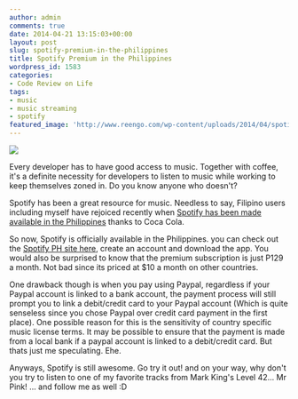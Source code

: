 ```yaml
---
author: admin
comments: true
date: 2014-04-21 13:15:03+00:00
layout: post
slug: spotify-premium-in-the-philippines
title: Spotify Premium in the Philippines
wordpress_id: 1583
categories:
- Code Review on Life
tags:
- music
- music streaming
- spotify
featured_image: 'http://www.reengo.com/wp-content/uploads/2014/04/spotify-logo-primary-horizontal-dark-background-rgb.jpg'
---
```


![](http://www.adweek.com/files/imagecache/node-detail/news_article/spotify-coke-hed-2012.jpg)

Every developer has to have good access to music. Together with coffee, it's a definite necessity for developers to listen to music while working to keep themselves zoned in. Do you know anyone who doesn't?

Spotify has been a great resource for music. Needless to say, Filipino users including myself have rejoiced recently when [Spotify has been made available in the Philippines](http://www.abs-cbnnews.com/lifestyle/gadgets-and-tech/03/26/14/spotify-now-available-ph) thanks to Coca Cola.

So now, Spotify is officially available in the Philippines. you can check out the [Spotify PH site here](https://www.spotify.com/ph/), create an account and download the app. You would also be surprised to know that the premium subscription is just P129 a month. Not bad since its priced at $10 a month on other countries.

One drawback though is when you pay using Paypal, regardless if your Paypal account is linked to a bank account, the payment process will still prompt you to link a debit/credit card to your Paypal account (Which is quite senseless since you chose Paypal over credit card payment in the first place). One possible reason for this is the sensitivity of country specific music license terms. It may be possible to ensure that the payment is made from a local bank if a paypal account is linked to a debit/credit card. But thats just me speculating. Ehe.

Anyways, Spotify is still awesome. Go try it out! and on your way, why don't you try to listen to one of my favorite tracks from Mark King's Level 42... Mr Pink! ... and follow me as well :D




